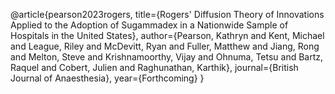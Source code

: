 @article{pearson2023rogers,
    title={Rogers' Diffusion Theory of Innovations Applied to the Adoption of Sugammadex in a Nationwide Sample of Hospitals in the United States},
    author={Pearson, Kathryn and Kent, Michael and League, Riley and McDevitt, Ryan and Fuller, Matthew and Jiang, Rong and Melton, Steve and Krishnamoorthy, Vijay and Ohnuma, Tetsu and Bartz, Raquel and Cobert, Julien and Raghunathan, Karthik},
    journal={British Journal of Anaesthesia},
    year={Forthcoming}
}
